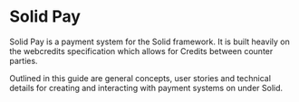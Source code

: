 # Solid Pay

Solid Pay is a payment system for the Solid framework.  It is built heavily on the webcredits specification which allows for Credits between counter parties.

Outlined in this guide are general concepts, user stories and technical details for creating and interacting with payment systems on under Solid. 

